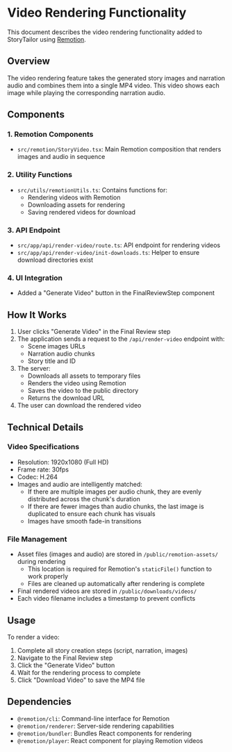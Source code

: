 # Video Rendering Functionality

This document describes the video rendering functionality added to StoryTailor using [Remotion](https://www.remotion.dev/).

## Overview

The video rendering feature takes the generated story images and narration audio and combines them into a single MP4 video. This video shows each image while playing the corresponding narration audio.

## Components

### 1. Remotion Components

- `src/remotion/StoryVideo.tsx`: Main Remotion composition that renders images and audio in sequence

### 2. Utility Functions

- `src/utils/remotionUtils.ts`: Contains functions for:
  - Rendering videos with Remotion
  - Downloading assets for rendering
  - Saving rendered videos for download

### 3. API Endpoint

- `src/app/api/render-video/route.ts`: API endpoint for rendering videos
- `src/app/api/render-video/init-downloads.ts`: Helper to ensure download directories exist

### 4. UI Integration

- Added a "Generate Video" button in the FinalReviewStep component

## How It Works

1. User clicks "Generate Video" in the Final Review step
2. The application sends a request to the `/api/render-video` endpoint with:
   - Scene images URLs
   - Narration audio chunks
   - Story title and ID
3. The server:
   - Downloads all assets to temporary files
   - Renders the video using Remotion
   - Saves the video to the public directory
   - Returns the download URL
4. The user can download the rendered video

## Technical Details

### Video Specifications

- Resolution: 1920x1080 (Full HD)
- Frame rate: 30fps
- Codec: H.264
- Images and audio are intelligently matched:
  - If there are multiple images per audio chunk, they are evenly distributed across the chunk's duration
  - If there are fewer images than audio chunks, the last image is duplicated to ensure each chunk has visuals
  - Images have smooth fade-in transitions

### File Management

- Asset files (images and audio) are stored in `/public/remotion-assets/` during rendering
  - This location is required for Remotion's `staticFile()` function to work properly
  - Files are cleaned up automatically after rendering is complete
- Final rendered videos are stored in `/public/downloads/videos/`
- Each video filename includes a timestamp to prevent conflicts

## Usage

To render a video:

1. Complete all story creation steps (script, narration, images)
2. Navigate to the Final Review step
3. Click the "Generate Video" button
4. Wait for the rendering process to complete
5. Click "Download Video" to save the MP4 file

## Dependencies

- `@remotion/cli`: Command-line interface for Remotion
- `@remotion/renderer`: Server-side rendering capabilities
- `@remotion/bundler`: Bundles React components for rendering
- `@remotion/player`: React component for playing Remotion videos